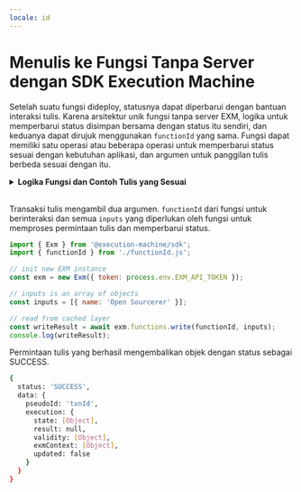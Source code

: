 ```yaml
---
locale: id
---
```


# Menulis ke Fungsi Tanpa Server dengan SDK Execution Machine

Setelah suatu fungsi dideploy, statusnya dapat diperbarui dengan bantuan interaksi tulis. Karena arsitektur unik fungsi tanpa server EXM, logika untuk memperbarui status disimpan bersama dengan status itu sendiri, dan keduanya dapat dirujuk menggunakan `functionId` yang sama. Fungsi dapat memiliki satu operasi atau beberapa operasi untuk memperbarui status sesuai dengan kebutuhan aplikasi, dan argumen untuk panggilan tulis berbeda sesuai dengan itu.

<details>
<summary><strong>Logika Fungsi dan Contoh Tulis yang Sesuai</strong></summary>

- <strong>Contoh fungsi dengan operasi tunggal untuk memperbarui status:</strong>

Fungsi berikut menambahkan nama ke array pengguna:

```js
export async function handle(state, action) {
    state.users.push(action.input.name);
    return { state };
}
```

Status diperbarui oleh baris berikut:

```js
state.users.push(action.input.name);
```

Dalam kasus ini, panggilan tulis hanya memerlukan pasangan nilai kunci `name` sebagai input:

```js
const inputs = [{ name: 'Open Sourcerer' }];
```

- <strong>Contoh fungsi dengan beberapa operasi untuk memperbarui status:</strong>

Fungsi berikut membuat posting tetapi juga memiliki kemampuan untuk memperbarui atau menghapus posting ini:

```js
export async function handle(state, action) {
  const { input } = action
  if (input.type === 'createPost' || input.type === 'updatePost') {
    state.posts[input.post.id] = input.post
  }
  if (input.type === 'deletePost') {
    delete state.posts[input.postId]
  }
  return { state }
}
```

Posting adalah objek dengan format berikut:

```js
post: {
  id: string
  title: string
  content: string
  author: string
}
```

Kami memberikan setiap posting sebuah `id` yang unik sehingga kami dapat merujuk kepadanya untuk memperbarui atau menghapus. Jika tidak ada `id` yang sesuai, maka posting baru akan dibuat.

Namun, seperti yang dapat dilihat dalam fungsi di atas, logika fungsi ini memiliki kemampuan untuk melakukan beberapa operasi dan oleh karena itu `type` untuk masing-masing telah diberi nama. Nama ini harus dilewatkan sebagai input bersama dengan posting atau id untuk melakukan panggilan tulis yang sesuai. Untuk memperbarui suatu posting, input untuk panggilan tulis akan terlihat seperti berikut:

```js
const inputs = [{
  type: 'updatePost',
  post: {
    id,
    title: "My Post",
    content: "My updated post",
    author: "Open Sourcerer"
  }
}];
```
</details>
<br/>

Transaksi tulis mengambil dua argumen. `functionId` dari fungsi untuk berinteraksi dan semua `inputs` yang diperlukan oleh fungsi untuk memproses permintaan tulis dan memperbarui status.

<CodeGroup>
  <CodeGroupItem title="write.js">

```js
import { Exm } from '@execution-machine/sdk';
import { functionId } from './functionId.js';

// init new EXM instance
const exm = new Exm({ token: process.env.EXM_API_TOKEN });

// inputs is an array of objects
const inputs = [{ name: 'Open Sourcerer' }];

// read from cached layer
const writeResult = await exm.functions.write(functionId, inputs);
console.log(writeResult);
```

  </CodeGroupItem>
</CodeGroup>

Permintaan tulis yang berhasil mengembalikan objek dengan status sebagai SUCCESS.

```bash
{
  status: 'SUCCESS',
  data: {
    pseudoId: 'txnId',
    execution: {
      state: [Object],
      result: null,
      validity: [Object],
      exmContext: [Object],
      updated: false
    }
  }
}
```